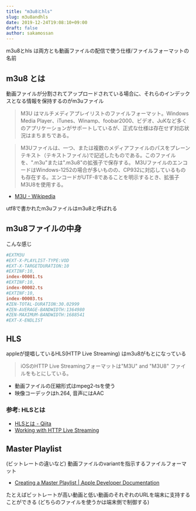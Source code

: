 ```yaml
---
title: "m3u8とhls"
slug: m3u8andhls
date: 2019-12-24T19:08:10+09:00
draft: false
author: sakamossan
---
```


m3u8とhls は両方とも動画ファイルの配信で使う仕様/ファイルフォーマットの名前


## m3u8 とは

動画ファイルが分割されてアップロードされている場合に、それらのインデックスとなる情報を保持するのがm3uファイル

> M3U はマルチメディアプレイリストのファイルフォーマット。Windows Media Player、iTunes、Winamp、foobar2000、ビデオ、JuKなど多くのアプリケーションがサポートしているが、正式な仕様は存在せず対応状況はまちまちである。

> M3Uファイルは、一つ、または複数のメディアファイルのパスをプレーンテキスト（テキストファイル)で記述したものである。このファイルを、".m3u"または".m3u8"の拡張子で保存する。 M3UファイルのエンコードはWindows-1252の場合が多いものの、CP932に対応しているものも存在する。エンコードがUTF-8であることを明示するとき、拡張子M3U8を使用する。

- [M3U - Wikipedia](https://ja.wikipedia.org/wiki/M3U)

utf8で書かれたm3uファイルはm3u8と呼ばれる


## m3u8ファイルの中身

こんな感じ

```ini
#EXTM3U
#EXT-X-PLAYLIST-TYPE:VOD
#EXT-X-TARGETDURATION:10
#EXTINF:10,
index-00001.ts
#EXTINF:10,
index-00002.ts
#EXTINF:10,
index-00003.ts
#ZEN-TOTAL-DURATION:30.02999
#ZEN-AVERAGE-BANDWIDTH:1364980
#ZEN-MAXIMUM-BANDWIDTH:1688541
#EXT-X-ENDLIST

```

## HLS

appleが提唱しているHLS(HTTP Live Streaming) はm3u8がもとになっている

> iOSのHTTP Live Streamingフォーマットは"M3U" and "M3U8" ファイルをもとにしている。

- 動画ファイルの圧縮形式はmpeg2-tsを使う
- 映像コーデックはh.264, 音声にはAAC


### 参考: HLSとは

- [HLSとは - Qiita](https://qiita.com/STomohiko/items/eb223a9cb6325d7d42d9)
- [Working with HTTP Live Streaming](https://developer.apple.com/library/archive/documentation/AudioVideo/Conceptual/MediaPlaybackGuide/Contents/Resources/en.lproj/HTTPLiveStreaming/HTTPLiveStreaming.html)


## Master Playlist

(ビットレートの違いなど) 動画ファイルのvariantを指示するファイルフォーマット

- [Creating a Master Playlist | Apple Developer Documentation](https://developer.apple.com/documentation/http_live_streaming/example_playlists_for_http_live_streaming/creating_a_master_playlist)

たとえばビットレートが高い動画と低い動画のそれぞれのURLを端末に支持することができる (どちらのファイルを使うかは端末側で制御する)
